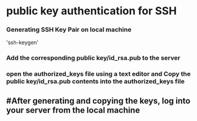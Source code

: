 # public key authentication for SSH
### Generating SSH Key Pair on local machine 
'ssh-keygen'
### Add the corresponding public key/id_rsa.pub to the server
###  open the authorized_keys file using a text editor and Copy the public key/id_rsa.pub contents into the authorized_keys file 
## #After generating and copying the keys, log into your server from the local machine 
